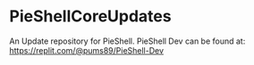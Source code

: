 # PieShellCoreUpdates
An Update repository for PieShell. PieShell Dev can be found at: https://replit.com/@pums89/PieShell-Dev
